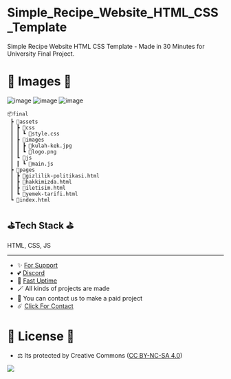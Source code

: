# Simple_Recipe_Website_HTML_CSS_Template
Simple Recipe Website HTML CSS Template - Made in 30 Minutes for University Final Project.

# 🎈 Images 🎈

![image](https://github.com/fastuptime/Simple_Recipe_Website_HTML_CSS_Template/assets/63351166/2deb880a-bd33-43b4-9dc7-471c734bc4b9)
![image](https://github.com/fastuptime/Simple_Recipe_Website_HTML_CSS_Template/assets/63351166/2437825c-763b-4ee2-92ba-f6214a584089)
![image](https://github.com/fastuptime/Simple_Recipe_Website_HTML_CSS_Template/assets/63351166/169749dd-afce-4a80-acb2-64f57f483875)

```
📦final
 ┣ 📂assets
 ┃ ┣ 📂css
 ┃ ┃ ┗ 📜style.css
 ┃ ┣ 📂images
 ┃ ┃ ┣ 📜kulah-kek.jpg
 ┃ ┃ ┗ 📜logo.png
 ┃ ┗ 📂js
 ┃ ┃ ┗ 📜main.js
 ┣ 📂pages
 ┃ ┣ 📜gizlilik-politikasi.html
 ┃ ┣ 📜hakkimizda.html
 ┃ ┣ 📜iletisim.html
 ┃ ┗ 📜yemek-tarifi.html
 ┗ 📜index.html
```

## ⛳Tech Stack ⛳

HTML, CSS, JS

---
- ✨ [For Support](https://github.com/sponsors/fastuptime) <br>
- 💕 [Discord](https://fastuptime.com/discord)<br>
- 🏓 [Fast Uptime](https://fastuptime.com/)<br>
- 🪄 All kinds of projects are made <br>
- 🧨 You can contact us to make a paid project<br>
- ☄️ [Click For Contact](mailto:fastuptime@gmail.com)<br>

# 🎯 License 🎯
- ⚖️ Its protected by Creative Commons ([CC BY-NC-SA 4.0](https://creativecommons.org/licenses/by-nc-sa/4.0/))

<a href="https://creativecommons.org/licenses/by-nc-sa/4.0/" title="BYNCSA40"><img src="https://licensebuttons.net/l/by-nc-sa/4.0/88x31.png"></a>

